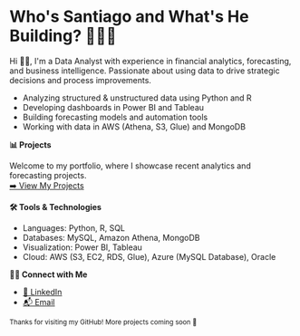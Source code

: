 # Who's Santiago and What's He Building? 👨🏻‍💻

Hi 👋🏻, I'm a Data Analyst with experience in financial analytics, forecasting, and business intelligence. Passionate about using data to drive strategic decisions and process improvements.

- Analyzing structured & unstructured data using Python and R   
- Developing dashboards in Power BI and Tableau   
- Building forecasting models and automation tools 
- Working with data in AWS (Athena, S3, Glue) and MongoDB   

**📊 Projects**   

Welcome to my portfolio, where I showcase recent analytics and forecasting projects.  
[➡️ View My Projects](https://github.com/SantiagoRios-Pro?tab=repositories)

**🛠️ Tools & Technologies**  

- Languages: Python, R, SQL  
- Databases: MySQL, Amazon Athena, MongoDB   
- Visualization: Power BI, Tableau  
- Cloud: AWS (S3, EC2, RDS, Glue), Azure (MySQL Database), Oracle  

**🤝🏻 Connect with Me**  

- [📍 LinkedIn](https://linkedin.com/in/santiagorios1)  
- [📬 Email](mailto:rios.santiago.2307@gmail.com)

<sub>Thanks for visiting my GitHub! More projects coming soon 🚀</sub>
